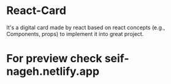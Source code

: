 # React-Card
It's a digital card made by react based on react concepts (e.g., Components, props) to implement it into great project.
# For preview check seif-nageh.netlify.app

